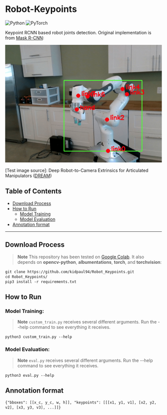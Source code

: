 # Robot-Keypoints
![Python](https://img.shields.io/badge/python-3670A0?style=for-the-badge&logo=python&logoColor=ffdd54)
![PyTorch](https://img.shields.io/badge/PyTorch-%23EE4C2C.svg?style=for-the-badge&logo=PyTorch&logoColor=white)

Keypoint RCNN based robot joints detection. Original implementation is from [Mask R-CNN](https://arxiv.org/abs/1703.06870):

![Example 0](./images/visualized_result_000045.png)

[Test image source]: Deep Robot-to-Camera Extrinsics for Articulated Manipulators ([DREAM](https://github.com/NVlabs/DREAM))


## Table of Contents

- [Download Process](#download-process)
- [How to Run](#how-to-run)
    - [Model Training](#model-training)
    - [Model Evaluation](#model-evaluation)
- [Annotation format](#annotation-format)

---

## Download Process

> **Note**
This repository has been tested on [Google Colab](https://colab.research.google.com/). It also depends on **opencv-python**, **albumentations**, **torch**, and **torchvision**:

    git clone https://github.com/kidpaul94/Robot_Keypoints.git
    cd Robot_Keypoints/
    pip3 install -r requirements.txt

## How to Run

### Model Training:

> **Note**
`custom_train.py` receives several different arguments. Run the --help command to see everything it receives.

    python3 custom_train.py --help

### Model Evaluation:

> **Note**
`eval.py` receives several different arguments. Run the --help command to see everything it receives.

    python3 eval.py --help

## Annotation format

    {"bboxes": [[x_c, y_c, w, h]], "keypoints": [[[x1, y1, v1], [x2, y2, v2], [x3, y3, v3], ...]]}

